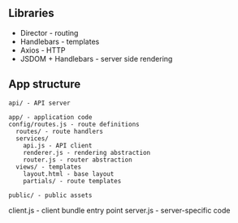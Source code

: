## Libraries

* Director - routing
* Handlebars - templates
* Axios - HTTP
* JSDOM + Handlebars - server side rendering

## App structure

```
api/ - API server

app/ - application code  
config/routes.js - route definitions  
  routes/ - route handlers  
  services/  
    api.js - API client  
    renderer.js - rendering abstraction  
    router.js - router abstraction  
  views/ - templates  
    layout.html - base layout  
    partials/ - route templates  
    
public/ - public assets
```

client.js - client bundle entry point
server.js - server-specific code
